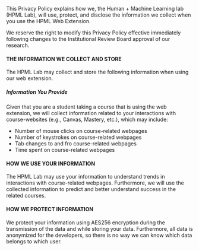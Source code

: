 This Privacy Policy explains how we, the Human + Machine Learning lab (HPML Lab), will use, protect, and disclose the information we collect when you use the HPML Web Extension.

We reserve the right to modify this Privacy Policy effective immediately following changes to the Institutional Review Board approval of our research.

#### THE INFORMATION WE COLLECT AND STORE

The HPML Lab may collect and store the following information when using our web extension.

##### Information You Provide

Given that you are a student taking a course that is using the web extension, we will collect information related to your interactions with course-websites (e.g., Canvas, Mastery, etc.), which may include:

- Number of mouse clicks on course-related webpages
- Number of keystrokes on course-related webpages
- Tab changes to and fro course-related webpages
- Time spent on course-related webpages

#### HOW WE USE YOUR INFORMATION

The HPML Lab may use your information to understand trends in interactions with course-related webpages. Furthermore, we will use the collected information to predict and better understand success in the related courses.


#### HOW WE PROTECT INFORMATION

We protect your information using AES256 encryption during the transmission of the data and while storing your data. Furthermore, all data is anonymized for the developers, so there is no way we can know which data belongs to which user.